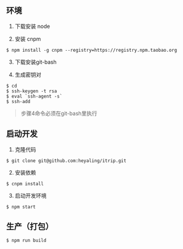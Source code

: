 ## 环境

1. 下载安装 node

2. 安装 cnpm
```
$ npm install -g cnpm --registry=https://registry.npm.taobao.org
```

3. 下载安装git-bash

4. 生成密钥对
```
$ cd
$ ssh-keygen -t rsa
$ eval `ssh-agent -s`
$ ssh-add
```
> 步骤4命令必须在git-bash里执行


## 启动开发

1. 克隆代码
```
$ git clone git@github.com:heyaling/itrip.git
```

2. 安装依赖
```
$ cnpm install
```

3. 启动开发环境
```
$ npm start
```
## 生产（打包）
```
$ npm run build
```